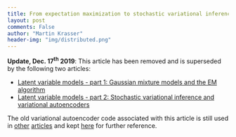 ```yaml
---
title: From expectation maximization to stochastic variational inference
layout: post
comments: False
author: "Martin Krasser"
header-img: "img/distributed.png"
---
```


**Update, Dec. 17<sup>th</sup> 2019**: This article has been removed and is superseded by the following two 
articles:

- [Latent variable models - part 1: Gaussian mixture models and the EM algorithm](/2019/11/21/latent-variable-models-part-1/)
- [Latent variable models - part 2: Stochastic variational inference and variational autoencoders](/2019/12/17/latent-variable-models-part-2/)

The old variational autoencoder code associated with this article is still used in [other](/2018/04/07/latent-space-optimization/) [articles](/2018/07/27/dfc-vae/) and kept [here](https://nbviewer.jupyter.org/github/krasserm/bayesian-machine-learning/blob/master/variational_autoencoder.ipynb?flush_cache=true) for further reference.
